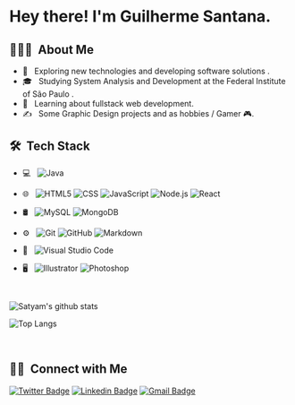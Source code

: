 <h1> Hey there! I'm Guilherme Santana.</h1>

<h2> 👨🏻‍💻 &nbsp;About Me </h2>

- 🤔 &nbsp; Exploring new technologies and developing software solutions .
- 🎓 &nbsp; Studying   System Analysis and Development at the Federal Institute of São Paulo .
- 🌱 &nbsp;   Learning about fullstack web development.
- ✍️ &nbsp; Some Graphic Design projects and as hobbies / Gamer 🎮.

<h2> 🛠 &nbsp;Tech Stack</h2>

- 💻 &nbsp;
  ![Java](https://img.shields.io/badge/-Java-333333?style=flat&logo=Java&logoColor=007396)
 
- 🌐 &nbsp;
  ![HTML5](https://img.shields.io/badge/-HTML5-333333?style=flat&logo=HTML5)
  ![CSS](https://img.shields.io/badge/-CSS-333333?style=flat&logo=CSS3&logoColor=1572B6)
  ![JavaScript](https://img.shields.io/badge/-JavaScript-333333?style=flat&logo=javascript)
  ![Node.js](https://img.shields.io/badge/-Node.js-333333?style=flat&logo=node.js)
  ![React](https://img.shields.io/badge/-React-333333?style=flat&logo=react)
- 🛢 &nbsp;
  ![MySQL](https://img.shields.io/badge/-MySQL-333333?style=flat&logo=mysql)
  ![MongoDB](https://img.shields.io/badge/-MongoDB-333333?style=flat&logo=mongodb)
- ⚙️ &nbsp;
  ![Git](https://img.shields.io/badge/-Git-333333?style=flat&logo=git)
  ![GitHub](https://img.shields.io/badge/-GitHub-333333?style=flat&logo=github)
  ![Markdown](https://img.shields.io/badge/-Markdown-333333?style=flat&logo=markdown)
- 🔧 &nbsp;
  ![Visual Studio Code](https://img.shields.io/badge/-Visual%20Studio%20Code-333333?style=flat&logo=visual-studio-code&logoColor=007ACC)


- 🖥 &nbsp;
  ![Illustrator](https://img.shields.io/badge/-Illustrator-333333?style=flat&logo=adobe-illustrator)
  ![Photoshop](https://img.shields.io/badge/-Photoshop-333333?style=flat&logo=adobe-photoshop)
 

<br/>

![Satyam's github stats](https://github-readme-stats.vercel.app/api?username=Guuisr07&count_private=true&show_icons=true&theme=radical&include_all_commits=true)


![Top Langs](https://github-readme-stats.vercel.app/api/top-langs/?username=Guuisr07&theme=radical)

<br/>

<h2> 🤝🏻 &nbsp;Connect with Me </h2>

[![Twitter Badge](https://img.shields.io/badge/-@guisantana0204-6633cc?style=flat-square&labelColor=6633cc&logo=twitter&logoColor=white&link=https://twitter.com/guisantana0204)](https://twitter.com/guisantana0204) 
[![Linkedin Badge](https://img.shields.io/badge/-Guilherme%20Santana-6633cc?style=flat-square&logo=Linkedin&logoColor=white&link=https://www.linkedin.com/in/guilherme-s-57063b121/)](https://www.linkedin.com/in/guilherme-s-57063b121/) 
[![Gmail Badge](https://img.shields.io/badge/-guisantana0204@gmail.com-6633cc?style=flat-square&logo=Gmail&logoColor=white&link=mailto:guisantana0204@gmail.com)](mailto:guisantana0204@gmail.com)

